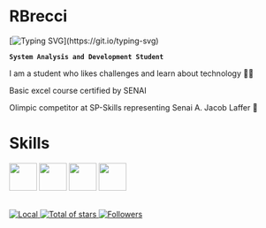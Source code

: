 # RBrecci

[![Typing SVG](https://readme-typing-svg.herokuapp.com?font=Fira+Code&pause=10000&color=245CF7&width=435&lines=Welcome+to+my+profile!)](https://git.io/typing-svg)

**`System Analysis and Development Student`**

I am a student who likes challenges and learn about technology 🧑‍💻

Basic excel course certified by SENAI 

Olimpic competitor at SP-Skills representing Senai A. Jacob Laffer 🦾

<h1>Skills</h1>
 <div>
    <img width="50px" src="https://cdn.jsdelivr.net/gh/devicons/devicon@latest/icons/html5/html5-original.svg" />
    <img width="50px" src="https://cdn.jsdelivr.net/gh/devicons/devicon@latest/icons/css3/css3-original.svg" />
    <img width="50px" src="https://cdn.jsdelivr.net/gh/devicons/devicon@latest/icons/markdown/markdown-original.svg" />
    <img width="50px" src="https://cdn.jsdelivr.net/gh/devicons/devicon@latest/icons/figma/figma-original.svg" />
 </div>
 
<br>

<p align="left">
    <a href="https://www.google.com/maps/place/Santo+Andr%C3%A9,+State+of+S%C3%A3o+Paulo/@-23.7100744,-46.5876691,11z/data=!3m1!4b1!4m6!3m5!1s0x94ce4278871d7eef:0x9eaaca862adb4ede!8m2!3d-23.6876695!4d-46.493085!16zL20vMDN0ZnYy?entry=ttu&g_ep=EgoyMDI1MDgxMi4wIKXMDSoASAFQAw%3D%3D">
        <img 
            alt="Local" 
            title="Localização" 
            src="https://custom-icon-badges.demolab.com/badge/São Paulo-BR-royalblue?style=for-the-badge&logo=location&logoColor=white"
        />
    </a> 
    <a href="https://github.com/rbrecci?tab=repositories">
        <img 
            alt="Total of stars" 
            title="Stars total GitHub" 
            src="https://custom-icon-badges.demolab.com/github/stars/rbrecci?color=55960c&style=for-the-badge&labelColor=488207&logo=star&label=Stars"
        />
    </a>
    <a href="https://github.com/rbrecci?tab=followers">
        <img 
            alt="Followers" 
            title="Follow me on GitHub" 
            src="https://custom-icon-badges.demolab.com/github/followers/rbrecci?color=236ad3&labelColor=1155ba&style=for-the-badge&logo=github&label=Followers&logoColor=white"
        />
    </a>
</p>
